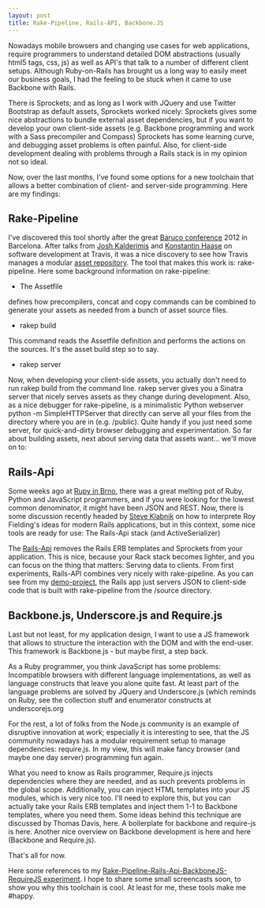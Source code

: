 ```yaml
---
layout: post
title: Rake-Pipeline, Rails-API, Backbone.JS
---
```


Nowadays mobile browsers and changing use cases for web applications, require programmers to understand detailed DOM abstractions (usually html5 tags, css, js) as well as API's that talk to a number of different client setups. Although Ruby-on-Rails has brought us a long way to easily meet our business goals, I had the feeling to be stuck when it came to use Backbone with Rails.

There is Sprockets; and as long as I work with JQuery and use Twitter Bootstrap as default assets, Sprockets worked nicely: Sprockets gives some nice abstractions to bundle external asset dependencies, but if you want to develop your own client-side assets (e.g. Backbone programming and work with a Sass precompiler and Compass) Sprockets has some learning curve, and debugging asset problems is often painful. Also, for client-side development dealing with problems through a Rails stack is in my opinion not so ideal.

Now, over the last months, I've found some options for a new toolchain that allows a better combination of client- and server-side programming. Here are my findings:

Rake-Pipeline
-------------

I've discovered this tool shortly after the great [Baruco conference](http://baruco.org/) 2012 in Barcelona. After talks from [Josh Kalderimis](http://blog.cookiestack.com/) and [Konstantin Haase](https://github.com/rkh) on software development at Travis, it was a nice discovery to see how Travis manages a modular [asset repository](http://github.com/travis-ci/travis-assets.git). The tool that makes this work is: rake-pipeline. Here some background information on rake-pipeline:

* The Assetfile

defines how precompilers, concat and copy commands can be combined to generate your assets as needed from a bunch of asset source files.

* rakep build

This command reads the Assetfile definition and performs the actions on the sources. It's the asset build step so to say.

* rakep server

Now, when developing your client-side assets, you actually don't need to run rakep build from the command line. rakep server gives you a Sinatra server that nicely serves assets as they change during development.
Also, as a nice debugger for rake-pipeline, is a minimalistic Python webserver python -m SimpleHTTPServer that directly can serve all your files from the directory where you are in (e.g. /public). Quite handy if you just need some server, for quick-and-dirty browser debugging and experimentation.
So far about building assets, next about serving data that assets want... we'll move on to:

Rails-Api
---------

Some weeks ago at [Rupy in Brno](http://rupy.eu/), there was a great melting pot of Ruby, Python and JavaScript programmers, and if you were looking for the lowest common denominator, it might have been JSON and REST. Now, there is some discussion recently headed by [Steve Klabnik](http://designinghypermediaapis.com/) on how to interprete Roy Fielding's ideas for modern Rails applications, but in this context, some nice tools are ready for use: The Rails-Api stack (and ActiveSerializer)

The [Rails-Api](https://github.com/rails-api/rails-api) removes the Rails ERB templates and Sprockets from your application. This is nice, because your Rack stack becomes lighter, and you can focus on the thing that matters: Serving data to clients. From first experiments, Rails-API combines very nicely with rake-pipeline. As you can see from my [demo-project](https://github.com/mulderp/rails-api-backbone), the Rails app just servers JSON to client-side code that is built with rake-pipeline from the /source directory.


Backbone.js, Underscore.js and Require.js
-----------------------------------------

Last but not least, for my application design, I want to use a JS framework that allows to structure the interaction with the DOM and with the end-user. This framework is Backbone.js - but maybe first, a step back.

As a Ruby programmer, you think JavaScript has some problems: Incompatible browsers with different language implementations, as well as language constructs that leave you alone quite fast. At least part of the language problems are solved by JQuery and Underscore.js (which reminds on Ruby, see the collection stuff and enumerator constructs at underscorejs.org

For the rest, a lot of folks from the Node.js community is an example of disruptive innovation at work; especially it is interesting to see, that the JS community nowadays has a modular requirement setup to manage dependencies: require.js. In my view, this will make fancy browser (and maybe one day server) programming fun again.

What you need to know as Rails programmer, Require.js injects dependencies where they are needed, and as such prevents problems in the global scope. Additionally, you can inject HTML templates into your JS modules, which is very nice too. I'll need to explore this, but you can actually take your Rails ERB templates and inject them 1-1 to Backbone templates, where you need them. Some ideas behind this technique are discussed by Thomas Davis, here. A boilerplate for backbone and require-js is here. Another nice overview on Backbone development is here and here (Backbone and Require.js).

That's all for now.

Here some references to my [Rake-Pipeline-Rails-Api-BackboneJS-RequireJS experiment](https://github.com/mulderp/rails-api-backbone). I hope to share some small screencasts soon, to show you why this toolchain is cool. At least for me, these tools make me #happy.
